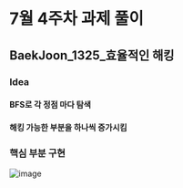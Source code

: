 # 7월 4주차 과제 풀이

## BaekJoon_1325_효율적인 해킹

### Idea
#### BFS로 각 정점 마다 탐색
#### 해킹 가능한 부분을 하나씩 증가시킴

### 핵심 부분 구현
![image](https://user-images.githubusercontent.com/48550373/126966985-966502ef-7aaf-4c6f-86ee-8b77dbd47a64.png)
